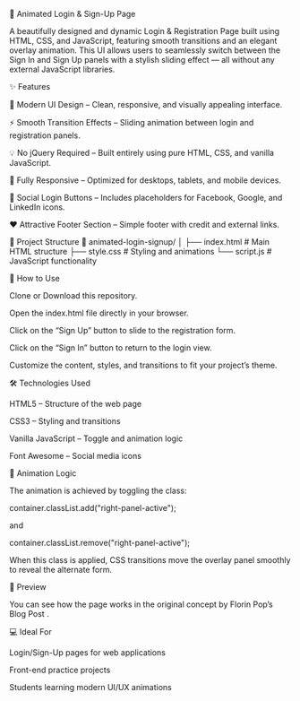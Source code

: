 🔐 Animated Login & Sign-Up Page

A beautifully designed and dynamic Login & Registration Page built using HTML, CSS, and JavaScript, featuring smooth transitions and an elegant overlay animation. This UI allows users to seamlessly switch between the Sign In and Sign Up panels with a stylish sliding effect — all without any external JavaScript libraries.

✨ Features

🎨 Modern UI Design – Clean, responsive, and visually appealing interface.

⚡ Smooth Transition Effects – Sliding animation between login and registration panels.

💡 No jQuery Required – Built entirely using pure HTML, CSS, and vanilla JavaScript.

📱 Fully Responsive – Optimized for desktops, tablets, and mobile devices.

🔗 Social Login Buttons – Includes placeholders for Facebook, Google, and LinkedIn icons.

❤️ Attractive Footer Section – Simple footer with credit and external links.

🧩 Project Structure
📁 animated-login-signup/
│
├── index.html        # Main HTML structure
├── style.css         # Styling and animations
└── script.js         # JavaScript functionality

🚀 How to Use

Clone or Download this repository.

Open the index.html file directly in your browser.

Click on the “Sign Up” button to slide to the registration form.

Click on the “Sign In” button to return to the login view.

Customize the content, styles, and transitions to fit your project’s theme.

🛠️ Technologies Used

HTML5 – Structure of the web page

CSS3 – Styling and transitions

Vanilla JavaScript – Toggle and animation logic

Font Awesome – Social media icons

🎨 Animation Logic

The animation is achieved by toggling the class:

container.classList.add("right-panel-active");


and

container.classList.remove("right-panel-active");


When this class is applied, CSS transitions move the overlay panel smoothly to reveal the alternate form.

📸 Preview

You can see how the page works in the original concept by Florin Pop’s Blog Post
.

💻 Ideal For

Login/Sign-Up pages for web applications

Front-end practice projects

Students learning modern UI/UX animations
